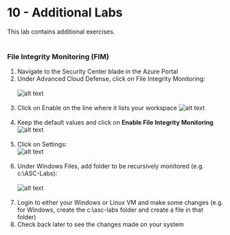 # 10 - Additional Labs
This lab contains additional exercises. <br><br>

### File Integrity Monitoring (FIM)
1. Navigate to the Security Center blade in the Azure Portal
2. Under Advanced Cloud Defense, click on File Integrity Monitoring: <br><br>
![alt text](https://raw.githubusercontent.com/tianderturpijn/Azure-Security-Center/master/Labs//10%20-%20Additional/Screenshots/fim.png
) <br><br>
3. Click on Enable on the line where it lists your workspace
![alt text](https://raw.githubusercontent.com/tianderturpijn/Azure-Security-Center/master/Labs//10%20-%20Additional/Screenshots/fim_enable.png
) <br><br>
4. Keep the default values and click on **Enable File Integrity Monitoring**
![alt text](https://raw.githubusercontent.com/tianderturpijn/Azure-Security-Center/master/Labs//10%20-%20Additional/Screenshots/fim_settings.png
) <br><br>
5. Click on Settings: <br>
![alt text](https://raw.githubusercontent.com/tianderturpijn/Azure-Security-Center/master/Labs//10%20-%20Additional/Screenshots/fim_settings1.png
) <br><br>
6. Under Windows Files, add folder to be recursively monitored (e.g. c:\ASC-Labs): <br><br>
![alt text](https://raw.githubusercontent.com/tianderturpijn/Azure-Security-Center/master/Labs//10%20-%20Additional/Screenshots/windows_file_tracking.png
) <br><br>
6. Login to either your Windows or Linux VM and make some changes (e.g. for Windows, create the c:\asc-labs folder and create a file in that folder)
6. Check back later to see the changes made on your system